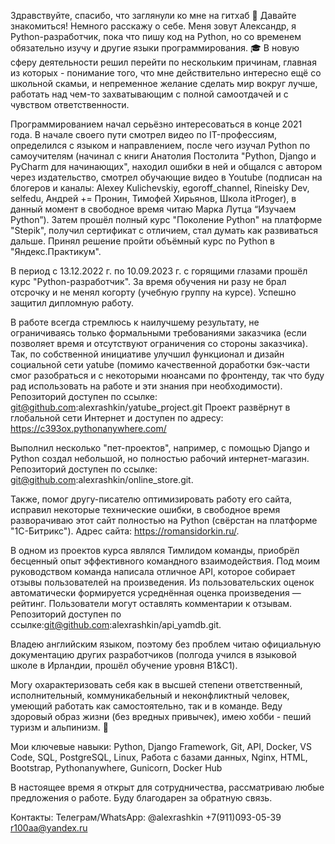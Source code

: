 Здравствуйте, спасибо, что заглянули ко мне на гитхаб &#128587;
Давайте знакомиться! Немного расскажу о себе. Меня зовут Александр, я Python-разработчик, пока что пишу код на Python, но со временем обязательно изучу и другие языки программирования. &#127891;
В новую сферу деятельности решил перейти по нескольким причинам, главная из которых - понимание того, что мне действительно интересно ещё со школьной скамьи, и непременное желание сделать мир вокруг лучше, работать над чем-то захватывающим с полной самоотдачей и с чувством ответственности.

Программированием начал серьёзно интересоваться в конце 2021 года. В начале своего пути смотрел видео по IT-профессиям, определился с языком и направлением, после чего изучал Python по самоучителям (начинал с книги Анатолия Постолита "Python, Django и PyCharm для начинающих", находил ошибки в ней и общался с автором через издательство, смотрел обучающие видео в Youtube (подписан на блогеров и каналы: Alexey Kulichevskiy, egoroff_channel, Rineisky Dev, selfedu, Андрей += Пронин, Тимофей Хирьянов, Школа itProger), в данный момент в свободное время читаю Марка Лутца “Изучаем Python”). Затем прошёл полный курс "Поколение Python" на платформе "Stepik", получил сертификат с отличием, стал думать как развиваться дальше. Принял решение пройти объёмный курс по Python в "Яндекс.Практикум".

В период с 13.12.2022 г. по 10.09.2023 г. с горящими глазами прошёл курс "Python-разработчик". За время обучения ни разу не брал отсрочку и не менял когорту (учебную группу на курсе). Успешно защитил дипломную работу.

В работе всегда стремлюсь к наилучшему результату, не ограничиваясь только формальными требованиями заказчика (если позволяет время и отсутствуют ограничения со стороны заказчика). Так, по собственной инициативе улучшил функционал и дизайн социальной сети yatube (помимо качественной доработки бэк-части смог разобраться и с некоторыми нюансами по фронтенду, так что буду рад использовать на работе и эти знания при необходимости). Репозиторий доступен по ссылке: git@github.com:alexrashkin/yatube_project.git 
Проект развёрнут в глобальной сети Интернет и доступен по адресу: https://c393ox.pythonanywhere.com/

Выполнил несколько "пет-проектов", например, с помощью Django и Python создал небольшой, но полностью рабочий интернет-магазин. Репозиторий доступен по ссылке: git@github.com:alexrashkin/online_store.git.

Также, помог другу-писателю оптимизировать работу его сайта, исправил некоторые технические ошибки, в свободное время разворачиваю этот сайт полностью на Python (свёрстан на платформе "1С-Битрикс"). Адрес сайта: https://romansidorkin.ru/.

В одном из проектов курса являлся Тимлидом команды, приобрёл бесценный опыт эффективного командного взаимодействия. Под моим руководством команда написала отличное API, которое собирает отзывы пользователей на произведения. Из пользовательских оценок автоматически формируется усреднённая оценка произведения — рейтинг. Пользователи могут оставлять комментарии к отзывам. Репозиторий доступен по ссылке:git@github.com:alexrashkin/api_yamdb.git.

Владею английским языком, поэтому без проблем читаю официальную документацию других разработчиков (полгода учился в языковой школе в Ирландии, прошёл обучение уровня B1&C1).

Могу охарактеризовать себя как в высшей степени ответственный, исполнительный, коммуникабельный и неконфликтный человек, умеющий работать как самостоятельно, так и в команде. Веду здоровый образ жизни (без вредных привычек), имею хобби - пеший туризм и альпинизм. &#129495;

Мои ключевые навыки: Python, Django Framework, Git, API, Docker, VS Code, SQL, PostgreSQL, Linux, Работа с базами данных, Nginx, HTML, Bootstrap, Pythonanywhere, Gunicorn, Docker Hub

В настоящее время я открыт для сотрудничества, рассматриваю любые предложения о работе. Буду благодарен за обратную связь. 

Контакты:
Телеграм/WhatsApp: @alexrashkin
+7(911)093-05-39
r100aa@yandex.ru


